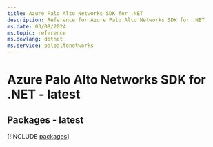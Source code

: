 ```yaml
---
title: Azure Palo Alto Networks SDK for .NET
description: Reference for Azure Palo Alto Networks SDK for .NET
ms.date: 03/08/2024
ms.topic: reference
ms.devlang: dotnet
ms.service: paloaltonetworks
---
```

# Azure Palo Alto Networks SDK for .NET - latest
## Packages - latest
[!INCLUDE [packages](palo-alto-networks-index.md)]